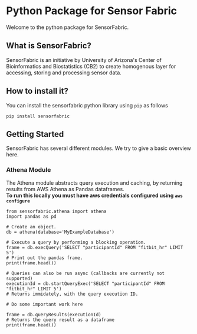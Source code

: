# Python Package for Sensor Fabric

Welcome to the python package for SensorFabric. 

## What is SensorFabric?

SensorFabric is an initiative by University of Arizona's Center of Bioinformatics and Biostatistics (CB2)
to create homogenous layer for accessing, storing and processing sensor data.

## How to install it?

You can install the sensorfabric python library using `pip` as follows
```
pip install sensorfabric
```

## Getting Started

SensorFabric has several different modules. We try to give a basic overview here.

### Athena Module
The Athena module abstracts query execution and caching, by returning results from AWS Athena
as Pandas dataframes. </br>
**To run this locally you must have aws credentials configured using `aws configure`**

```
from sensorfabric.athena import athena
import pandas as pd

# Create an object.
db = athena(database='MyExampleDatabase')

# Execute a query by performing a blocking operation.
frame = db.execQuery('SELECT "participantId" FROM "fitbit_hr" LIMIT 5')
# Print out the pandas frame.
print(frame.head())

# Queries can also be run async (callbacks are currently not supported)
executionId = db.startQueryExec('SELECT "participantId" FROM "fitbit_hr" LIMIT 5')
# Returns immidately, with the query execution ID. 

# Do some important work here

frame = db.queryResults(executionId)
# Returns the query result as a dataframe
print(frame.head()) 
```
